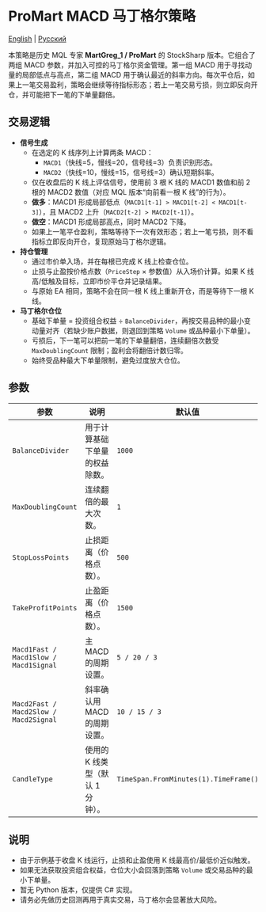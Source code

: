 # ProMart MACD 马丁格尔策略
[English](README.md) | [Русский](README_ru.md)

本策略是历史 MQL 专家 **MartGreg_1 / ProMart** 的 StockSharp 版本。它组合了两组 MACD 参数，并加入可控的马丁格尔资金管理。第一组 MACD 用于寻找动量的局部低点与高点，第二组 MACD 用于确认最近的斜率方向。每次平仓后，如果上一笔交易盈利，策略会继续等待指标形态；若上一笔交易亏损，则立即反向开仓，并可能把下一笔的下单量翻倍。

## 交易逻辑

- **信号生成**
  - 在选定的 K 线序列上计算两条 MACD：
    - `MACD1`（快线=5，慢线=20，信号线=3）负责识别形态。
    - `MACD2`（快线=10，慢线=15，信号线=3）确认短期斜率。
  - 仅在收盘后的 K 线上评估信号，使用前 3 根 K 线的 MACD1 数值和前 2 根的 MACD2 数值（对应 MQL 版本“向前看一根 K 线”的行为）。
  - **做多**：MACD1 形成局部低点（`MACD1[t-1] > MACD1[t-2] < MACD1[t-3]`），且 MACD2 上升（`MACD2[t-2] > MACD2[t-1]`）。
  - **做空**：MACD1 形成局部高点，同时 MACD2 下降。
  - 如果上一笔平仓盈利，策略等待下一次有效形态；若上一笔亏损，则不看指标立即反向开仓，复现原始马丁格尔逻辑。
- **持仓管理**
  - 通过市价单入场，并在每根已完成 K 线上检查仓位。
  - 止损与止盈按价格点数（`PriceStep` × 参数值）从入场价计算。如果 K 线高/低触及目标，立即市价平仓并记录结果。
  - 与原始 EA 相同，策略不会在同一根 K 线上重新开仓，而是等待下一根 K 线。
- **马丁格尔仓位**
  - 基础下单量 = 投资组合权益 ÷ `BalanceDivider`，再按交易品种的最小变动量对齐（若缺少账户数据，则退回到策略 `Volume` 或品种最小下单量）。
  - 亏损后，下一笔可以把前一笔的下单量翻倍，连续翻倍次数受 `MaxDoublingCount` 限制；盈利会将翻倍计数归零。
  - 始终受品种最大下单量限制，避免过度放大仓位。

## 参数

| 参数 | 说明 | 默认值 |
|------|------|--------|
| `BalanceDivider` | 用于计算基础下单量的权益除数。 | `1000` |
| `MaxDoublingCount` | 连续翻倍的最大次数。 | `1` |
| `StopLossPoints` | 止损距离（价格点数）。 | `500` |
| `TakeProfitPoints` | 止盈距离（价格点数）。 | `1500` |
| `Macd1Fast / Macd1Slow / Macd1Signal` | 主 MACD 的周期设置。 | `5 / 20 / 3` |
| `Macd2Fast / Macd2Slow / Macd2Signal` | 斜率确认用 MACD 的周期设置。 | `10 / 15 / 3` |
| `CandleType` | 使用的 K 线类型（默认 1 分钟）。 | `TimeSpan.FromMinutes(1).TimeFrame()` |

## 说明

- 由于示例基于收盘 K 线运行，止损和止盈使用 K 线最高价/最低价近似触发。
- 如果无法获取投资组合权益，仓位大小会回落到策略 `Volume` 或交易品种的最小下单量。
- 暂无 Python 版本，仅提供 C# 实现。
- 请务必先做历史回测再用于真实交易，马丁格尔会显著放大风险。
